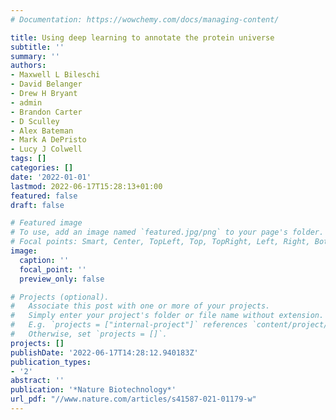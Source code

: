 ```yaml
---
# Documentation: https://wowchemy.com/docs/managing-content/

title: Using deep learning to annotate the protein universe
subtitle: ''
summary: ''
authors:
- Maxwell L Bileschi
- David Belanger
- Drew H Bryant
- admin
- Brandon Carter
- D Sculley
- Alex Bateman
- Mark A DePristo
- Lucy J Colwell
tags: []
categories: []
date: '2022-01-01'
lastmod: 2022-06-17T15:28:13+01:00
featured: false
draft: false

# Featured image
# To use, add an image named `featured.jpg/png` to your page's folder.
# Focal points: Smart, Center, TopLeft, Top, TopRight, Left, Right, BottomLeft, Bottom, BottomRight.
image:
  caption: ''
  focal_point: ''
  preview_only: false

# Projects (optional).
#   Associate this post with one or more of your projects.
#   Simply enter your project's folder or file name without extension.
#   E.g. `projects = ["internal-project"]` references `content/project/deep-learning/index.md`.
#   Otherwise, set `projects = []`.
projects: []
publishDate: '2022-06-17T14:28:12.940183Z'
publication_types:
- '2'
abstract: ''
publication: '*Nature Biotechnology*'
url_pdf: "//www.nature.com/articles/s41587-021-01179-w"
---
```

